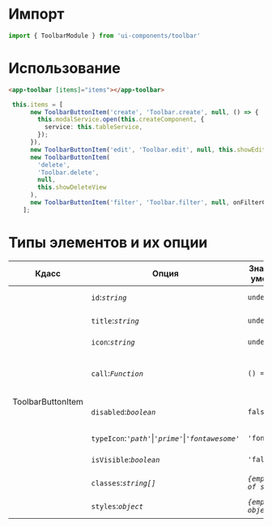 # Импорт 

```typescript
import { ToolbarModule } from 'ui-components/toolbar'
```

# Использование

```html
<app-toolbar [items]="items"></app-toolbar>
```

```typescript
 this.items = [
      new ToolbarButtonItem('create', 'Toolbar.create', null, () => {
        this.modalService.open(this.createComponent, {
          service: this.tableService,
        });
      }),
      new ToolbarButtonItem('edit', 'Toolbar.edit', null, this.showEditView),
      new ToolbarButtonItem(
        'delete',
        'Toolbar.delete',
        null,
        this.showDeleteView
      ),
      new ToolbarButtonItem('filter', 'Toolbar.filter', null, onFilterClick),
    ];
```

# Типы элементов и их опции

<table>
    <thead>
        <tr>
            <th>Кдасс</th>
            <th>Опция</th>
            <th>Значение по умолчанию</th>
            <th>Статус</th>
            <th>Описание</th>
        </tr>
    </thead>
    <tbody>
        <tr>
            <td rowspan="9">ToolbarButtonItem</td>
            <td><code>id</code>:<code><i>string</i></code></td>
            <td><code>undefined</code></td>
            <td><code>requred</code></td>
            <td>Уникальный идентификатор</td>
        </tr>
        <tr>
            <td><code>title</code>:<code><i>string</i></code></td>
            <td><code>undefined</code></td>
            <td><code>non requred</code></td>
            <td>Название кнопки</td>
        </tr>
        <tr>
            <td><code>icon</code>:<code><i>string</i></code></td>
            <td><code>undefined</code></td>
            <td><code>non requred</code></td>
            <td>Иконка</td>
        </tr>
        <tr>
            <td><code>call</code>:<code><i>Function</i></code></td>
            <td><code>() => {}</code></td>
            <td><code>non requred</code></td>
            <td>Хэндлер, вызываемый после нажатия на кнопку</td>
        </tr>
        <tr>
            <td><code>disabled</code>:<code><i>boolean</i></code></td>
            <td><code>false</code></td>
            <td><code>non requred</code></td>
            <td>Если <code>true</code>, то кнопка не активна</td>
        </tr>
        <tr>
            <td><code>typeIcon</code>:<code><i>'path'</i></code>|<code><i>'prime'</i></code>|<code><i>'fontawesome'</i></code></td>
            <td><code>'fontawesome'</code></td>
            <td><code>non requred</code></td>
            <td>Тип иконки</td>
        </tr>
        <tr>
            <td><code>isVisible</code>:<code><i>boolean</i></code></td>
            <td><code>'false'</code></td>
            <td><code>non requred</code></td>
            <td>Если <code>true</code>, то кнопка видна</td>
        </tr>
        <tr>
            <td><code>classes</code>:<code><i>string[]</i></code></td>
            <td><code><i>{empty array of string}</i></code></td>
            <td><code>non requred</code></td>
            <td>Классы для кнопки</td>
        </tr>
        <tr>
            <td><code>styles</code>:<code><i>object</i></code></td>
            <td><code><i>{empty object}</i></code></td>
            <td><code>non requred</code></td>
            <td>Стили для кнопки</td>
        </tr>
    </tbody>
</table>